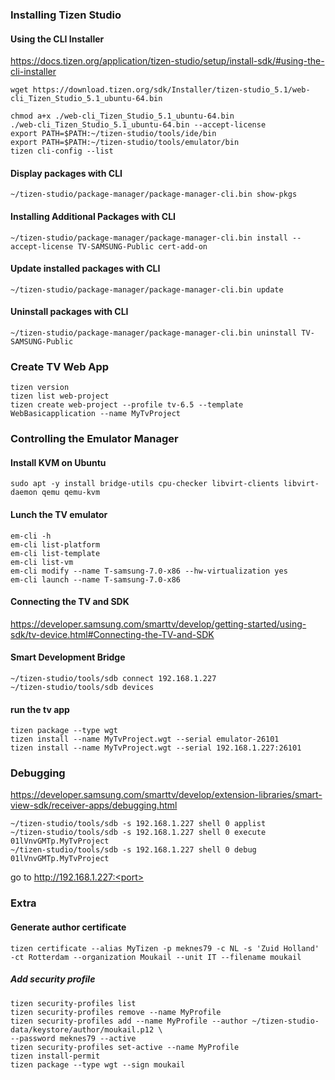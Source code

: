 
### Installing Tizen Studio
#### Using the CLI Installer

https://docs.tizen.org/application/tizen-studio/setup/install-sdk/#using-the-cli-installer

```
wget https://download.tizen.org/sdk/Installer/tizen-studio_5.1/web-cli_Tizen_Studio_5.1_ubuntu-64.bin

chmod a+x ./web-cli_Tizen_Studio_5.1_ubuntu-64.bin
./web-cli_Tizen_Studio_5.1_ubuntu-64.bin --accept-license
export PATH=$PATH:~/tizen-studio/tools/ide/bin
export PATH=$PATH:~/tizen-studio/tools/emulator/bin
tizen cli-config --list
```

#### Display packages with CLI
```
~/tizen-studio/package-manager/package-manager-cli.bin show-pkgs
```

#### Installing Additional Packages with CLI
```
~/tizen-studio/package-manager/package-manager-cli.bin install --accept-license TV-SAMSUNG-Public cert-add-on
```

#### Update installed packages with CLI
```
~/tizen-studio/package-manager/package-manager-cli.bin update
```

#### Uninstall packages with CLI
```
~/tizen-studio/package-manager/package-manager-cli.bin uninstall TV-SAMSUNG-Public
```

### Create TV Web App

```
tizen version
tizen list web-project
tizen create web-project --profile tv-6.5 --template WebBasicapplication --name MyTvProject
```
### Controlling the Emulator Manager

#### Install KVM on Ubuntu

```
sudo apt -y install bridge-utils cpu-checker libvirt-clients libvirt-daemon qemu qemu-kvm
```

#### Lunch the TV emulator

```
em-cli -h
em-cli list-platform
em-cli list-template
em-cli list-vm
em-cli modify --name T-samsung-7.0-x86 --hw-virtualization yes
em-cli launch --name T-samsung-7.0-x86
```
#### Connecting the TV and SDK
https://developer.samsung.com/smarttv/develop/getting-started/using-sdk/tv-device.html#Connecting-the-TV-and-SDK

#### Smart Development Bridge
```
~/tizen-studio/tools/sdb connect 192.168.1.227
~/tizen-studio/tools/sdb devices
```

#### run the tv app

```
tizen package --type wgt
tizen install --name MyTvProject.wgt --serial emulator-26101
tizen install --name MyTvProject.wgt --serial 192.168.1.227:26101
```

### Debugging
https://developer.samsung.com/smarttv/develop/extension-libraries/smart-view-sdk/receiver-apps/debugging.html

```
~/tizen-studio/tools/sdb -s 192.168.1.227 shell 0 applist
~/tizen-studio/tools/sdb -s 192.168.1.227 shell 0 execute 01lVnvGMTp.MyTvProject
~/tizen-studio/tools/sdb -s 192.168.1.227 shell 0 debug 01lVnvGMTp.MyTvProject
```

go to http://192.168.1.227:<port>

### Extra
#### Generate author certificate

```
tizen certificate --alias MyTizen -p meknes79 -c NL -s 'Zuid Holland' -ct Rotterdam --organization Moukail --unit IT --filename moukail
```
##### Add security profile

```
tizen security-profiles list
tizen security-profiles remove --name MyProfile
tizen security-profiles add --name MyProfile --author ~/tizen-studio-data/keystore/author/moukail.p12 \
--password meknes79 --active
tizen security-profiles set-active --name MyProfile
tizen install-permit
tizen package --type wgt --sign moukail
```
